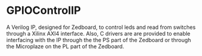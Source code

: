 # GPIOControlIP
A Verilog IP, designed for Zedboard, to control leds and read from switches through a Xilinx AXI4 interface. Also, C drivers are are provided to enable interfacing with the IP through the the PS part of the Zedboard or through the Microplaze on the PL part of the Zedboard.

